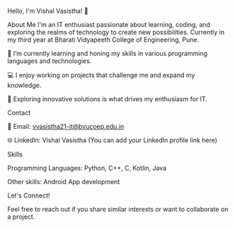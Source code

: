 Hello, I'm Vishal Vasistha! 👋

About Me I'm an IT enthusiast passionate about learning, coding, and exploring the realms of technology to create new possibilities. Currently in my third year at Bharati Vidyapeeth College of Engineering, Pune.

🌱 I’m currently learning and honing my skills in various programming languages and technologies.

💻 I enjoy working on projects that challenge me and expand my knowledge.

🚀 Exploring innovative solutions is what drives my enthusiasm for IT.

Contact

📧 Email: vvasistha21-it@bvucoep.edu.in

🌐 LinkedIn: Vishal Vasistha (You can add your LinkedIn profile link here)

Skills

Programming Languages: Python, C++, C, Kotlin, Java

Other skills: Android App development

Let's Connect!

Feel free to reach out if you share similar interests or want to collaborate on a project.
